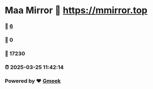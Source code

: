 # Maa Mirror :link: https://mmirror.top 
### :page_facing_up: [6](https://mmirror.top/tag.html) 
### :speech_balloon: 0 
### :hibiscus: 17230 
### :alarm_clock: 2025-03-25 11:42:14 
### Powered by :heart: [Gmeek](https://github.com/Meekdai/Gmeek)
